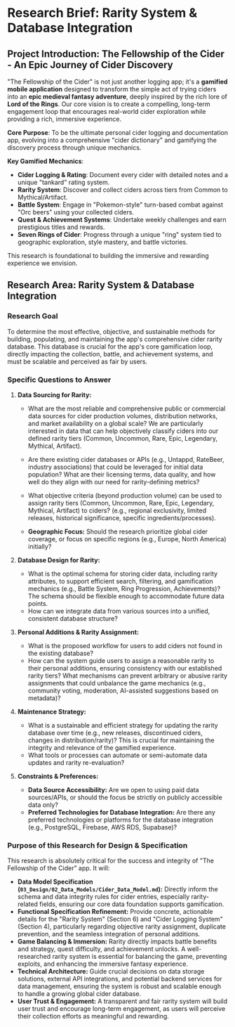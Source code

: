 # Research Brief: Rarity System & Database Integration

## Project Introduction: The Fellowship of the Cider - An Epic Journey of Cider Discovery

"The Fellowship of the Cider" is not just another logging app; it's a **gamified mobile application** designed to transform the simple act of trying ciders into an **epic medieval fantasy adventure**, deeply inspired by the rich lore of **Lord of the Rings**. Our core vision is to create a compelling, long-term engagement loop that encourages real-world cider exploration while providing a rich, immersive experience.

**Core Purpose**: To be the ultimate personal cider logging and documentation app, evolving into a comprehensive "cider dictionary" and gamifying the discovery process through unique mechanics.

**Key Gamified Mechanics**:
*   **Cider Logging & Rating**: Document every cider with detailed notes and a unique "tankard" rating system.
*   **Rarity System**: Discover and collect ciders across tiers from Common to Mythical/Artifact.
*   **Battle System**: Engage in "Pokemon-style" turn-based combat against "Orc beers" using your collected ciders.
*   **Quest & Achievement Systems**: Undertake weekly challenges and earn prestigious titles and rewards.
*   **Seven Rings of Cider**: Progress through a unique "ring" system tied to geographic exploration, style mastery, and battle victories.

This research is foundational to building the immersive and rewarding experience we envision.

## Research Area: Rarity System & Database Integration

### Research Goal
To determine the most effective, objective, and sustainable methods for building, populating, and maintaining the app's comprehensive cider rarity database. This database is crucial for the app's core gamification loop, directly impacting the collection, battle, and achievement systems, and must be scalable and perceived as fair by users.

### Specific Questions to Answer

1.  **Data Sourcing for Rarity:**
    *   What are the most reliable and comprehensive public or commercial data sources for cider production volumes, distribution networks, and market availability on a global scale? We are particularly interested in data that can help objectively classify ciders into our defined rarity tiers (Common, Uncommon, Rare, Epic, Legendary, Mythical, Artifact).
    *   Are there existing cider databases or APIs (e.g., Untappd, RateBeer, industry associations) that could be leveraged for initial data population? What are their licensing terms, data quality, and how well do they align with our need for rarity-defining metrics?
    *   What objective criteria (beyond production volume) can be used to assign rarity tiers (Common, Uncommon, Rare, Epic, Legendary, Mythical, Artifact) to ciders? (e.g., regional exclusivity, limited releases, historical significance, specific ingredients/processes).

    *   **Geographic Focus:** Should the research prioritize global cider coverage, or focus on specific regions (e.g., Europe, North America) initially?

2.  **Database Design for Rarity:**
    *   What is the optimal schema for storing cider data, including rarity attributes, to support efficient search, filtering, and gamification mechanics (e.g., Battle System, Ring Progression, Achievements)? The schema should be flexible enough to accommodate future data points.
    *   How can we integrate data from various sources into a unified, consistent database structure?

3.  **Personal Additions & Rarity Assignment:**
    *   What is the proposed workflow for users to add ciders not found in the existing database?
    *   How can the system guide users to assign a reasonable rarity to their personal additions, ensuring consistency with our established rarity tiers? What mechanisms can prevent arbitrary or abusive rarity assignments that could unbalance the game mechanics (e.g., community voting, moderation, AI-assisted suggestions based on metadata)?

4.  **Maintenance Strategy:**
    *   What is a sustainable and efficient strategy for updating the rarity database over time (e.g., new releases, discontinued ciders, changes in distribution/rarity)? This is crucial for maintaining the integrity and relevance of the gamified experience.
    *   What tools or processes can automate or semi-automate data updates and rarity re-evaluation?

5.  **Constraints & Preferences:**
    *   **Data Source Accessibility:** Are we open to using paid data sources/APIs, or should the focus be strictly on publicly accessible data only?
    *   **Preferred Technologies for Database Integration:** Are there any preferred technologies or platforms for the database integration (e.g., PostgreSQL, Firebase, AWS RDS, Supabase)?

### Purpose of this Research for Design & Specification

This research is absolutely critical for the success and integrity of "The Fellowship of the Cider" app. It will:
*   **Data Model Specification (`03_Design/02_Data_Models/Cider_Data_Model.md`):** Directly inform the schema and data integrity rules for cider entries, especially rarity-related fields, ensuring our core data foundation supports gamification.
*   **Functional Specification Refinement:** Provide concrete, actionable details for the "Rarity System" (Section 6) and "Cider Logging System" (Section 4), particularly regarding objective rarity assignment, duplicate prevention, and the seamless integration of personal additions.
*   **Game Balancing & Immersion:** Rarity directly impacts battle benefits and strategy, quest difficulty, and achievement unlocks. A well-researched rarity system is essential for balancing the game, preventing exploits, and enhancing the immersive fantasy experience.
*   **Technical Architecture:** Guide crucial decisions on data storage solutions, external API integrations, and potential backend services for data management, ensuring the system is robust and scalable enough to handle a growing global cider database.
*   **User Trust & Engagement:** A transparent and fair rarity system will build user trust and encourage long-term engagement, as users will perceive their collection efforts as meaningful and rewarding.
